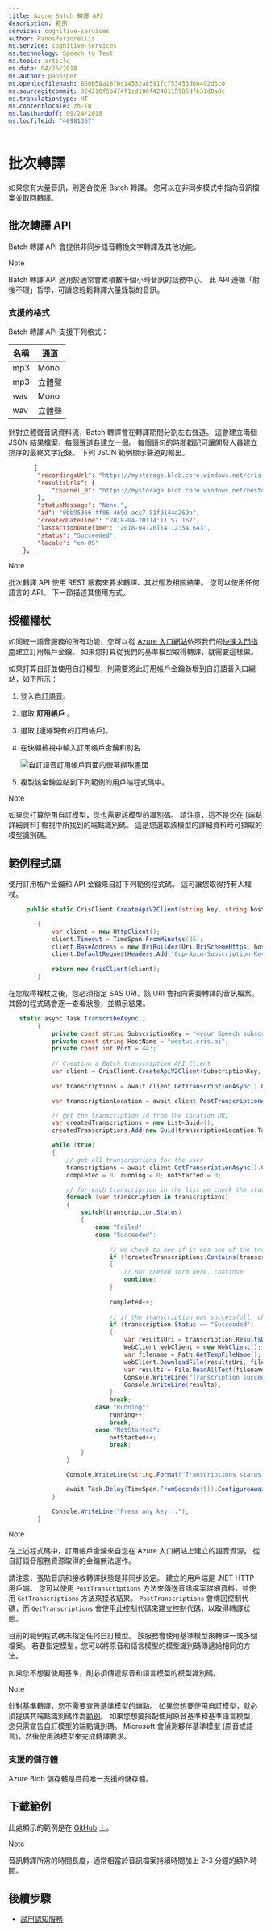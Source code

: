 ```yaml
---
title: Azure Batch 轉譯 API
description: 範例
services: cognitive-services
author: PanosPeriorellis
ms.service: cognitive-services
ms.technology: Speech to Text
ms.topic: article
ms.date: 04/26/2018
ms.author: panosper
ms.openlocfilehash: 860b58a18fbc14532a8591fc753453d60492d3c0
ms.sourcegitcommit: 32d218f5bd74f1cd106f4248115985df631d0a8c
ms.translationtype: HT
ms.contentlocale: zh-TW
ms.lasthandoff: 09/24/2018
ms.locfileid: "46981367"
---
```

# <a name="batch-transcription"></a>批次轉譯

如果您有大量音訊，則適合使用 Batch 轉譯。 您可以在非同步模式中指向音訊檔案並取回轉譯。

## <a name="batch-transcription-api"></a>批次轉譯 API

Batch 轉譯 API 會提供非同步語音轉換文字轉譯及其他功能。

> [!NOTE]
> Batch 轉譯 API 適用於通常會累積數千個小時音訊的話務中心。 此 API 遵循「射後不理」哲學，可讓您輕鬆轉譯大量錄製的音訊。

### <a name="supported-formats"></a>支援的格式

Batch 轉譯 API 支援下列格式：

名稱| 通道  |
----|----------|
mp3 |   Mono   |   
mp3 |  立體聲  | 
wav |   Mono   |
wav |  立體聲  |

針對立體聲音訊資料流，Batch 轉譯會在轉譯期間分割左右聲道。 這會建立兩個 JSON 結果檔案，每個聲道各建立一個。 每個語句的時間戳記可讓開發人員建立排序的最終文字記錄。 下列 JSON 範例顯示聲道的輸出。

```json
       {
        "recordingsUrl": "https://mystorage.blob.core.windows.net/cris-e2e-datasets/TranscriptionsDataset/small_sentence.wav?st=2018-04-19T15:56:00Z&se=2040-04-21T15:56:00Z&sp=rl&sv=2017-04-17&sr=b&sig=DtvXbMYquDWQ2OkhAenGuyZI%2BYgaa3cyvdQoHKIBGdQ%3D",
        "resultsUrls": {
            "channel_0": "https://mystorage.blob.core.windows.net/bestor-87a0286f-304c-4636-b6bd-b3a96166df28/TranscriptionData/24265e4c-e459-4384-b572-5e3e7795221f?sv=2017-04-17&sr=b&sig=IY2qd%2Fkgtz2PwRe2C88BphH4Hv%2F1VCb1UVJ33xsw%2BEY%3D&se=2018-04-23T14:48:24Z&sp=r"
        },
        "statusMessage": "None.",
        "id": "0bb95356-ff06-469d-acc7-81f9144a269a",
        "createdDateTime": "2018-04-20T14:11:57.167",
        "lastActionDateTime": "2018-04-20T14:12:54.643",
        "status": "Succeeded",
        "locale": "en-US"
    },
```

> [!NOTE]
> 批次轉譯 API 使用 REST 服務來要求轉譯、其狀態及相關結果。 您可以使用任何語言的 API。 下一節描述其使用方式。

## <a name="authorization-token"></a>授權權杖

如同統一語音服務的所有功能，您可以從 [Azure 入口網站](https://portal.azure.com)依照我們的[快速入門指南](get-started.md)建立訂用帳戶金鑰。 如果您打算從我們的基準模型取得轉譯，就需要這樣做。 

如果打算自訂並使用自訂模型，則需要將此訂用帳戶金鑰新增到自訂語音入口網站，如下所示：

1. 登入[自訂語音](https://customspeech.ai)。

2. 選取 **訂用帳戶** 。

3. 選取 [連線現有的訂用帳戶]。

4. 在快顯檢視中輸入訂用帳戶金鑰和別名

    ![自訂語音訂用帳戶頁面的螢幕擷取畫面](media/stt/Subscriptions.jpg)

5. 複製該金鑰並貼到下列範例的用戶端程式碼中。

> [!NOTE]
> 如果您打算使用自訂模型，您也需要該模型的識別碼。 請注意，這不是您在 [端點詳細資料] 檢視中所找到的端點識別碼。 這是您選取該模型的詳細資料時可擷取的模型識別碼。

## <a name="sample-code"></a>範例程式碼

使用訂用帳戶金鑰和 API 金鑰來自訂下列範例程式碼。 這可讓您取得持有人權杖。

```cs
     public static CrisClient CreateApiV2Client(string key, string hostName, int port)

        {
            var client = new HttpClient();
            client.Timeout = TimeSpan.FromMinutes(25);
            client.BaseAddress = new UriBuilder(Uri.UriSchemeHttps, hostName, port).Uri;
            client.DefaultRequestHeaders.Add("Ocp-Apim-Subscription-Key", key);
         
            return new CrisClient(client);
        }
```

在您取得權杖之後，您必須指定 SAS URI，該 URI 會指向需要轉譯的音訊檔案。 其餘的程式碼會逐一查看狀態，並顯示結果。

```cs
   static async Task TranscribeAsync()
        { 
            private const string SubscriptionKey = "<your Speech subscription key>";
            private const string HostName = "westus.cris.ai";
            private const int Port = 443;
    
            // Creating a Batch transcription API Client
            var client = CrisClient.CreateApiV2Client(SubscriptionKey, HostName, Port);
            
            var transcriptions = await client.GetTranscriptionAsync().ConfigureAwait(false);

            var transcriptionLocation = await client.PostTranscriptionAsync(Name, Description, Locale, new Uri(RecordingsBlobUri), new[] { AdaptedAcousticId, AdaptedLanguageId }).ConfigureAwait(false);

            // get the transcription Id from the location URI
            var createdTranscriptions = new List<Guid>();
            createdTranscriptions.Add(new Guid(transcriptionLocation.ToString().Split('/').LastOrDefault()))

            while (true)
            {
                // get all transcriptions for the user
                transcriptions = await client.GetTranscriptionAsync().ConfigureAwait(false);
                completed = 0; running = 0; notStarted = 0;

                // for each transcription in the list we check the status
                foreach (var transcription in transcriptions)
                {
                    switch(transcription.Status)
                    {
                        case "Failed":
                        case "Succeeded":

                            // we check to see if it was one of the transcriptions we created from this client.
                            if (!createdTranscriptions.Contains(transcription.Id))
                            {
                                // not creted form here, continue
                                continue;
                            }
                            
                            completed++;
                            
                            // if the transcription was successfull, check the results
                            if (transcription.Status == "Succeeded")
                            {
                                var resultsUri = transcription.ResultsUrls["channel_0"];
                                WebClient webClient = new WebClient();
                                var filename = Path.GetTempFileName();
                                webClient.DownloadFile(resultsUri, filename);
                                var results = File.ReadAllText(filename);
                                Console.WriteLine("Transcription succedded. Results: ");
                                Console.WriteLine(results);
                            }
                            break;
                        case "Running":
                            running++;
                            break;
                        case "NotStarted":
                            notStarted++;
                            break;
                    }
                }

                Console.WriteLine(string.Format("Transcriptions status: {0} completed, {1} running, {2} not started yet", completed, running, notStarted));

                await Task.Delay(TimeSpan.FromSeconds(5)).ConfigureAwait(false);
            }

            Console.WriteLine("Press any key...");
        }
```

> [!NOTE]
> 在上述程式碼中，訂用帳戶金鑰來自您在 Azure 入口網站上建立的語音資源。 從自訂語音服務資源取得的金鑰無法運作。

請注意，張貼音訊和接收轉譯狀態是非同步設定。 建立的用戶端是 .NET HTTP 用戶端。 您可以使用 `PostTranscriptions` 方法來傳送音訊檔案詳細資料，並使用 `GetTranscriptions` 方法來接收結果。 `PostTranscriptions` 會傳回控制代碼，而 `GetTranscriptions` 會使用此控制代碼來建立控制代碼，以取得轉譯狀態。

目前的範例程式碼未指定任何自訂模型。 該服務會使用基準模型來轉譯一或多個檔案。 若要指定模型，您可以將原音和語言模型的模型識別碼傳遞給相同的方法。 

如果您不想要使用基準，則必須傳遞原音和語言模型的模型識別碼。

> [!NOTE]
> 針對基準轉譯，您不需要宣告基準模型的端點。 如果您想要使用自訂模型，就必須提供其端點識別碼作為[範例](https://github.com/PanosPeriorellis/Speech_Service-BatchTranscriptionAPI)。 如果您想要搭配使用原音基準和基準語言模型，您只需宣告自訂模型的端點識別碼。 Microsoft 會偵測夥伴基準模型 (原音或語言)，然後使用該模型來完成轉譯要求。

### <a name="supported-storage"></a>支援的儲存體

Azure Blob 儲存體是目前唯一支援的儲存體。

## <a name="downloading-the-sample"></a>下載範例

此處顯示的範例是在 [GitHub](https://github.com/PanosPeriorellis/Speech_Service-BatchTranscriptionAPI) 上。

> [!NOTE]
> 音訊轉譯所需的時間長度，通常相當於音訊檔案持續時間加上 2-3 分鐘的額外時間。

## <a name="next-steps"></a>後續步驟

* [試用認知服務](https://azure.microsoft.com/try/cognitive-services/)
